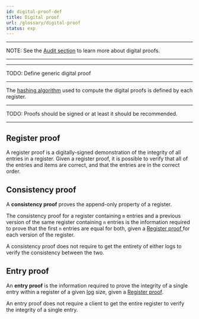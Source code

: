 ```yaml
---
id: digital-proof-def
title: Digital proof
url: /glossary/digital-proof
status: exp
---
```


***
NOTE: See the [Audit section](/data-model/audit) to learn more about
digital proofs.
***

***
TODO: Define generic digital proof
***

The [hashing algorithm](/glossary/hashing-algorithm) used to compute the
digital proofs is defined by each register.

***
TODO: Proofs should be signed or at least it should be recommended.
***

## Register proof

A register proof is a digitally-signed demonstration of the integrity of all
entries in a register. Given a register proof, it is possible to verify that
all of the entries and items are correct, and that the entries are in the
correct order.

## Consistency proof

A **consistency proof** proves the append-only property of a register.

The consistency proof for a register containing `m` entries and a previous
version of the same register containing `n` entries is the information
required to prove that the first `n` entries are equal for both, given a
[Register proof ](#register-proof) for each version of the register.

A consistency proof does not require to get the entirety of either logs to
verify the consistency between the two.


## Entry proof

An **entry proof** is the information required to prove the integrity of a single
entry within a register of a given [log](/glossary/log) size, given a [Register
proof](#register-proof).

An entry proof does not require a client to get the entire register to verify
the integrity of a single entry.
